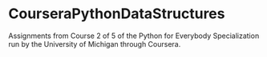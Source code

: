 # CourseraPythonDataStructures
Assignments from Course 2 of 5 of the Python for Everybody Specialization run by the University of Michigan through Coursera.
